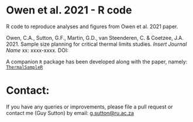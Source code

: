 # Owen et al. 2021 - R code

R code to reproduce analyses and figures from Owen et al. 2021 paper. 

Owen, C.A., Sutton, G.F., Martin, G.D., van Steenderen, C. & Coetzee, J.A. 2021. Sample size planning for critical thermal limits studies. *Insert Journal Name* xx: xxxx-xxxx. DOI: 

A companion `R` package has been developed along with the paper, namely: [`ThermalSampleR`](https://github.com/CJMvS/ThermalSampleR)

# Contact: 

If you have any queries or improvements, please file a pull request or contact me (Guy Sutton) by email: g.sutton@ru.ac.za
